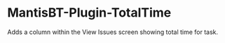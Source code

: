 # MantisBT-Plugin-TotalTime
Adds a column within the View Issues screen showing total time for task.
